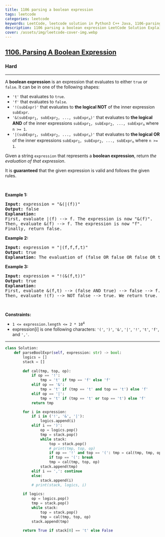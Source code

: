 ```yaml
---
title: 1106 parsing a boolean expression
tags: leetcode
categories: leetcode
keywords: LeetCode, leetcode solution in Python3 C++ Java, 1106-parsing-a-boolean-expression solution
description: 1106 parsing a boolean expression LeetCode Solution Explained
cover: /assets/img/leetcode-cover-img.webp
---
```





<h2><a href="https://leetcode.com/problems/parsing-a-boolean-expression/">1106. Parsing A Boolean Expression</a></h2><h3>Hard</h3><hr><div><p>A <strong>boolean expression</strong> is an expression that evaluates to either <code>true</code> or <code>false</code>. It can be in one of the following shapes:</p>

<ul>
	<li><code>'t'</code> that evaluates to <code>true</code>.</li>
	<li><code>'f'</code> that evaluates to <code>false</code>.</li>
	<li><code>'!(subExpr)'</code> that evaluates to <strong>the logical NOT</strong> of the inner expression <code>subExpr</code>.</li>
	<li><code>'&amp;(subExpr<sub>1</sub>, subExpr<sub>2</sub>, ..., subExpr<sub>n</sub>)'</code> that evaluates to <strong>the logical AND</strong> of the inner expressions <code>subExpr<sub>1</sub>, subExpr<sub>2</sub>, ..., subExpr<sub>n</sub></code> where <code>n &gt;= 1</code>.</li>
	<li><code>'|(subExpr<sub>1</sub>, subExpr<sub>2</sub>, ..., subExpr<sub>n</sub>)'</code> that evaluates to <strong>the logical OR</strong> of the inner expressions <code>subExpr<sub>1</sub>, subExpr<sub>2</sub>, ..., subExpr<sub>n</sub></code> where <code>n &gt;= 1</code>.</li>
</ul>

<p>Given a string <code>expression</code> that represents a <strong>boolean expression</strong>, return <em>the evaluation of that expression</em>.</p>

<p>It is <strong>guaranteed</strong> that the given expression is valid and follows the given rules.</p>

<p>&nbsp;</p>
<p><strong class="example">Example 1:</strong></p>

<pre><strong>Input:</strong> expression = "&amp;(|(f))"
<strong>Output:</strong> false
<strong>Explanation:</strong> 
First, evaluate |(f) --&gt; f. The expression is now "&amp;(f)".
Then, evaluate &amp;(f) --&gt; f. The expression is now "f".
Finally, return false.
</pre>

<p><strong class="example">Example 2:</strong></p>

<pre><strong>Input:</strong> expression = "|(f,f,f,t)"
<strong>Output:</strong> true
<strong>Explanation:</strong> The evaluation of (false OR false OR false OR true) is true.
</pre>

<p><strong class="example">Example 3:</strong></p>

<pre><strong>Input:</strong> expression = "!(&amp;(f,t))"
<strong>Output:</strong> true
<strong>Explanation:</strong> 
First, evaluate &amp;(f,t) --&gt; (false AND true) --&gt; false --&gt; f. The expression is now "!(f)".
Then, evaluate !(f) --&gt; NOT false --&gt; true. We return true.
</pre>

<p>&nbsp;</p>
<p><strong>Constraints:</strong></p>

<ul>
	<li><code>1 &lt;= expression.length &lt;= 2 * 10<sup>4</sup></code></li>
	<li>expression[i] is one following characters: <code>'('</code>, <code>')'</code>, <code>'&amp;'</code>, <code>'|'</code>, <code>'!'</code>, <code>'t'</code>, <code>'f'</code>, and <code>','</code>.</li>
</ul>
</div>

---




```python
class Solution:
    def parseBoolExpr(self, expression: str) -> bool:
        logics = []
        stack = []
        
        def cal(tmp, top, op):
            if op == '!':
                tmp = 't' if tmp == 'f' else 'f'
            elif op == '&':
                tmp = 't' if (tmp == 't' and top == 't') else 'f'
            elif op == '|':
                tmp = 't' if (tmp == 't' or top == 't') else 'f'
            return tmp

        for i in expression:
            if i in ('!', '&', '|'):
                logics.append(i)
            elif i == ')':
                op = logics.pop()
                tmp = stack.pop()
                while stack:
                    top = stack.pop()
                    # print(tmp, top, op)
                    if op == '!' and top == '(': tmp = cal(tmp, tmp, op)
                    if top == '(': break
                    tmp = cal(tmp, top, op)
                stack.append(tmp)
            elif i == ',': continue
            else:
                stack.append(i)
            # print(stack, logics, i)
        
        if logics:
            op = logics.pop()
            tmp = stack.pop()
            while stack:
                top = stack.pop()
                tmp = cal(tmp, top, op)
            stack.append(tmp)
        
        return True if stack[0] == 't' else False
        
                    
                    
```
